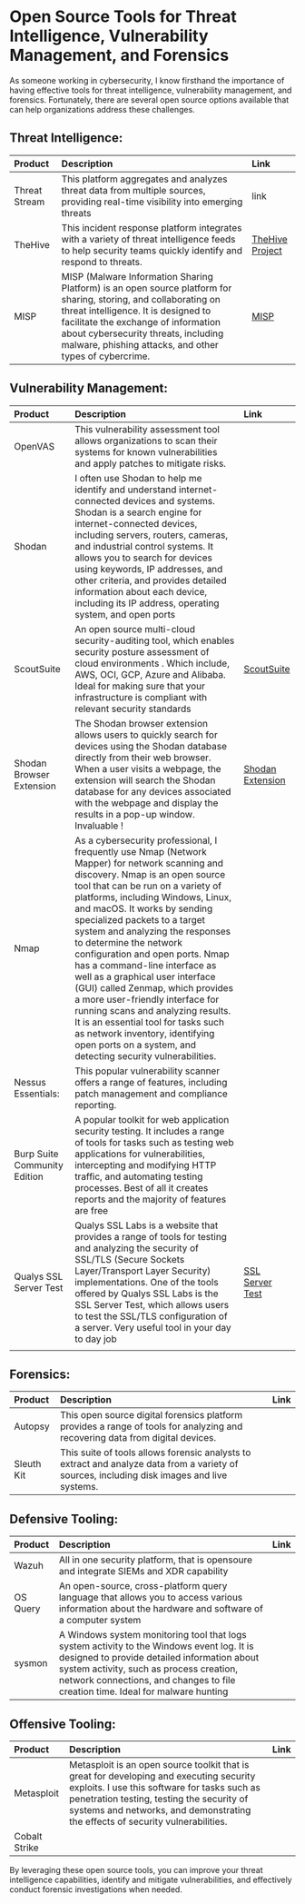 # Open Source Tools for Threat Intelligence, Vulnerability Management, and Forensics

As someone working in cybersecurity, I know firsthand the importance of having effective tools for threat intelligence, vulnerability management, and forensics. Fortunately, there are several open source options available that can help organizations address these challenges.

## Threat Intelligence:

| Product          | Description                                        | Link                              |
| :-------------- |:---------------------------------------------------| :------------------------------------|
| Threat Stream    | This platform aggregates and analyzes threat data from multiple sources, providing real-time visibility into emerging threats | link|||
| TheHive     | This incident response platform integrates with a variety of threat intelligence feeds to help security teams quickly identify and respond to threats. | <a href="https://thehive-project.org">TheHive Project</a>|||
| MISP | MISP (Malware Information Sharing Platform) is an open source platform for sharing, storing, and collaborating on threat intelligence. It is designed to facilitate the exchange of information about cybersecurity threats, including malware, phishing attacks, and other types of cybercrime.|<a href="https://www.misp-project.org">MISP</a>||||


## Vulnerability Management:
| Product          | Description                                        | Link                              |
| :-------------- |:---------------------------------------------------| :------------------------------------|
| OpenVAS    | This vulnerability assessment tool allows organizations to scan their systems for known vulnerabilities and apply patches to mitigate risks.
 | Shodan|I often use Shodan to help me identify and understand internet-connected devices and systems. Shodan is a search engine for internet-connected devices, including servers, routers, cameras, and industrial control systems. It allows you to search for devices using keywords, IP addresses, and other criteria, and provides detailed information about each device, including its IP address, operating system, and open ports||
 |ScoutSuite | An open source multi-cloud security-auditing tool, which enables security posture assessment of cloud environments . Which include, AWS, OCI, GCP, Azure and Alibaba. Ideal for making sure  that your infrastructure is compliant with relevant security standards|  <a href="https://github.com/nccgroup/ScoutSuite">ScoutSuite</a>
 |Shodan Browser Extension |  The Shodan browser extension allows users to quickly search for devices using the Shodan database directly from their web browser. When a user visits a webpage, the extension will search the Shodan database for any devices associated with the webpage and display the results in a pop-up window. Invaluable ! |<a href="https://chrome.google.com/webstore/detail/shodan/jjalcfnidlmpjhdfepjhjbhnhkbgleap">Shodan Extension</a>|||
| Nmap | As a cybersecurity professional, I frequently use Nmap (Network Mapper) for network scanning and discovery. Nmap is an open source tool that can be run on a variety of platforms, including Windows, Linux, and macOS. It works by sending specialized packets to a target system and analyzing the responses to determine the network configuration and open ports. Nmap has a command-line interface as well as a graphical user interface (GUI) called Zenmap, which provides a more user-friendly interface for running scans and analyzing results. It is an essential tool for tasks such as network inventory, identifying open ports on a system, and detecting security vulnerabilities.| |||
| Nessus Essentials:| This popular vulnerability scanner offers a range of features, including patch management and compliance reporting.||||
| Burp Suite Community Edition | A popular toolkit for web application security testing. It includes a range of tools for tasks such as testing web applications for vulnerabilities, intercepting and modifying HTTP traffic, and automating testing processes. Best of all it creates reports and the majority of features are free| |||
| Qualys SSL Server Test|  Qualys SSL Labs is a website that provides a range of tools for testing and analyzing the security of SSL/TLS (Secure Sockets Layer/Transport Layer Security) implementations. One of the tools offered by Qualys SSL Labs is the SSL Server Test, which allows users to test the SSL/TLS configuration of a server. Very useful tool in your day to day job| <a href="https://www.ssllabs.com/ssltest/">SSL Server Test</a>
|||


## Forensics:
| Product          | Description                                        | Link                              |
| :-------------- |:---------------------------------------------------| :------------------------------------|
|  Autopsy | This open source digital forensics platform provides a range of tools for analyzing and recovering data from digital devices.||||
| Sleuth Kit| This suite of tools allows forensic analysts to extract and analyze data from a variety of sources, including disk images and live systems.||||

## Defensive Tooling:
| Product          | Description                                        | Link                              |
| :-------------- |:---------------------------------------------------| :------------------------------------|
| Wazuh | All in one security platform, that is opensoure  and integrate SIEMs and XDR capability |
| OS Query | An open-source, cross-platform query language that allows you to access various information about the hardware and software of a computer system||<a href="https://www.osquery.io/">osquery.io</a>|
| sysmon | A Windows system monitoring tool that logs system activity to the Windows event log. It is designed to provide detailed information about system activity, such as process creation, network connections, and changes to file creation time. Ideal for malware hunting ||||

## Offensive Tooling:
| Product          | Description                                        | Link                              |
| :-------------- |:---------------------------------------------------| :------------------------------------|
| Metasploit |Metasploit is an open source toolkit that is great for developing and executing security exploits. I use this software for tasks such as penetration testing, testing the security of systems and networks, and demonstrating the effects of security vulnerabilities.||||
| Cobalt Strike |||||


By leveraging these open source tools, you can improve your threat intelligence capabilities, identify and mitigate vulnerabilities, and effectively conduct forensic investigations when needed.
